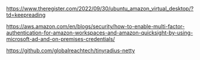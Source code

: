 https://www.theregister.com/2022/09/30/ubuntu_amazon_virtual_desktop/?td=keepreading

https://aws.amazon.com/en/blogs/security/how-to-enable-multi-factor-authentication-for-amazon-workspaces-and-amazon-quicksight-by-using-microsoft-ad-and-on-premises-credentials/

https://github.com/globalreachtech/tinyradius-netty